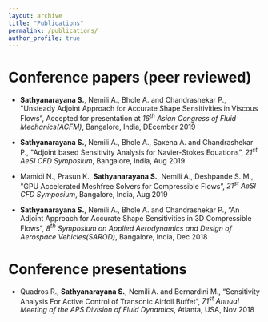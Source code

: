 ```yaml
---
layout: archive
title: "Publications"
permalink: /publications/
author_profile: true
---
```


Conference papers (peer reviewed)
======
* **Sathyanarayana S.**, Nemili A., Bhole A. and Chandrashekar P., "Unsteady Adjoint Approach for Accurate Shape Sensitivities in Viscous Flows”, Accepted for presentation at *16<sup>th</sup> Asian Congress of Fluid Mechanics(ACFM)*, Bangalore, India, DEcember 2019

* **Sathyanarayana S.**, Nemili A., Bhole A., Saxena A. and Chandrashekar P., "Adjoint based Sensitivity Analysis for Navier-Stokes Equations”, *21<sup>st</sup> AeSI CFD Symposium*, Bangalore, India, Aug 2019

* Mamidi N., Prasun K., **Sathyanarayana S.**, Nemili A., Deshpande S. M., "GPU Accelerated Meshfree Solvers for Compressible Flows”, *21<sup>st</sup> AeSI CFD Symposium*, Bangalore, India, Aug 2019

* **Sathyanarayana S.**, Nemili A., Bhole A. and Chandrashekar P., “An Adjoint Approach for Accurate Shape Sensitivities in 3D Compressible Flows”, *8<sup>th</sup> Symposium on Applied Aerodynamics and Design of Aerospace Vehicles(SAROD)*, Bangalore, India, Dec 2018

Conference presentations
======

* Quadros R., **Sathyanarayana S.**, Nemili A. and Bernardini M., “Sensitivity Analysis For Active Control of Transonic Airfoil Buffet”, *71<sup>st</sup> Annual Meeting of the APS Division of Fluid Dynamics*, Atlanta, USA, Nov 2018
